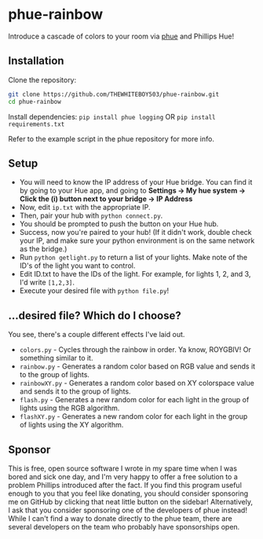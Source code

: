 # phue-rainbow
Introduce a cascade of colors to your room via [phue](https://github.com/studioimaginaire/phue?tab=readme-ov-file#installation) and Phillips Hue!

## Installation
Clone the repository:
```bash
git clone https://github.com/THEWHITEBOY503/phue-rainbow.git
cd phue-rainbow
```
Install dependencies:
`pip install phue logging`
OR
`pip install requirements.txt`


Refer to the example script in the phue repository for more info.

## Setup
- You will need to know the IP address of your Hue bridge. You can find it by going to your Hue app, and going to **Settings -> My hue system -> Click the (i) button next to your bridge -> IP Address**
- Now, edit `ip.txt` with the appropriate IP.
- Then, pair your hub with `python connect.py`.
- You should be prompted to push the button on your Hue hub. 
- Success, now you're paired to your hub! (If it didn't work, double check your IP, and make sure your python environment is on the same network as the bridge.)
- Run `python getlight.py` to return a list of your lights. Make note of the ID's of the light you want to control.
- Edit ID.txt to have the IDs of the light. For example, for lights 1, 2, and 3, I'd write `[1,2,3]`.
- Execute your desired file with `python file.py`!

## ...desired file? Which do I choose?
You see, there's a couple different effects I've laid out. 

- `colors.py` - Cycles through the rainbow in order. Ya know, ROYGBIV! Or something similar to it. 
- `rainbow.py` - Generates a random color based on RGB value and sends it to the group of lights.
- `rainbowXY.py` - Generates a random color based on XY colorspace value and sends it to the group of lights.
- `flash.py` - Generates a new random color for each light in the group of lights using the RGB algorithm.
- `flashXY.py` - Generates a new random color for each light in the group of lights using the XY algorithm. 

## Sponsor
This is free, open source software I wrote in my spare time when I was bored and sick one day, and I'm very happy to offer a free solution to a problem Phillips introduced after the fact. If you find this program useful enough to you that you feel like donating, you should consider sponsoring me on GitHub by clicking that neat little button on the sidebar! Alternatively, I ask that you consider sponsoring one of the developers of phue instead! While I can't find a way to donate directly to the phue team, there are several developers on the team who probably have sponsorships open. 
